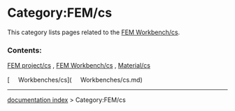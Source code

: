 # Category:FEM/cs
This category lists pages related to the [FEM Workbench/cs](FEM_Workbench/cs.md).

### Contents:

[FEM project/cs](FEM_project/cs.md) , [FEM Workbench/cs](FEM_Workbench/cs.md) , [Material/cs](Material/cs.md)

[<img src="images/Property.png" style="width:16px"> Workbenches/cs](<img src="images/Property.png" style="width:16px"> Workbenches/cs.md)

---
[documentation index](../README.md) > Category:FEM/cs
